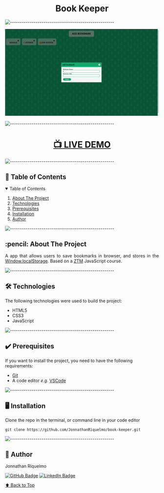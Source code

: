 <h1 align="center" id="top">Book Keeper</h1>

![-----------------------------------------------------](https://raw.githubusercontent.com/andreasbm/readme/master/assets/lines/cloudy.png)

![Book Keeper](./assets/screenshot.png)

![-----------------------------------------------------](https://raw.githubusercontent.com/andreasbm/readme/master/assets/lines/cloudy.png)

<h1 align="center"><a href="https://jonnathanriquelmo.github.io/book-keeper/" target="_blank"><strong>📺 LIVE DEMO</strong></a></h3>

![-----------------------------------------------------](https://raw.githubusercontent.com/andreasbm/readme/master/assets/lines/cloudy.png)

<h2 id="table-of-contents"> 📖 Table of Contents</h2>

<div>
  <details open="open">
    <summary>Table of Contents</summary>
    <ol>
      <li><a href="#about-the-project">About The Project</a></li>
      <li><a href="#technologies">Technologies</a></li>
      <li><a href="#prerequisites">Prerequisites</a></li>
      <li><a href="#installation">Installation</a></li>
      <li><a href="#author">Author</a></li>
    </ol>
  </details>
</div>

![-----------------------------------------------------](https://raw.githubusercontent.com/andreasbm/readme/master/assets/lines/cloudy.png)

<!-- ABOUT THE PROJECT -->
<h2 id="about-the-project"> :pencil: About The Project</h2>

<p align="justify">
A app that allows users to save bookmarks in browser, and stores in the <a href="https://developer.mozilla.org/en-US/docs/Web/API/Window/localStorage" target="_blank">Window.localStorage</a>. Based on a <a href="https://zerotomastery.io/" target="_blank">ZTM</a> JavaScript course.
</p>

![-----------------------------------------------------](https://raw.githubusercontent.com/andreasbm/readme/master/assets/lines/cloudy.png)

<!-- technologies -->
<h2 id="technologies"> 🛠 Technologies</h2>

<p>The following technologies were used to build the project:</p>

- HTML5
- CSS3
- JavaScript

![-----------------------------------------------------](https://raw.githubusercontent.com/andreasbm/readme/master/assets/lines/cloudy.png)

<!-- prerequisites -->
<h2 id="prerequisites"> ✔️ Prerequisites</h2>

<p>If you want to install the project, you need to have the following requirements:</p>

- [Git](https://git-scm.com/)
- A code editor <i>e.g.</i> [VSCode](https://code.visualstudio.com/)

![-----------------------------------------------------](https://raw.githubusercontent.com/andreasbm/readme/master/assets/lines/cloudy.png)

<!-- installation -->
<h2 id="installation"> 🖥️ Installation</h2>

<p>Clone the repo in the terminal, or command line in your code editor</p>
<pre><code>git clone https://github.com/JonnathanRiquelmo/book-keeper.git </code></pre>

![-----------------------------------------------------](https://raw.githubusercontent.com/andreasbm/readme/master/assets/lines/cloudy.png)

<!-- author -->
<h2 id="author"> 📜 Author</h2>

<p>Jonnathan Riquelmo</p>

[![GitHub Badge](https://img.shields.io/badge/GitHub-100000?style=for-the-badge&logo=github&logoColor=white)](https://github.com/JonnathanRiquelmo/)
[![LinkedIn Badge](https://img.shields.io/badge/LinkedIn-0077B5?style=for-the-badge&logo=linkedin&logoColor=white)](https://br.linkedin.com/in/jonnathan-riquelmo/)

[⬆ Back to Top](#top)<br>
